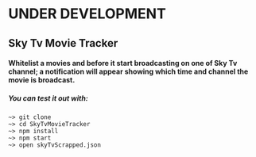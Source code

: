 # UNDER DEVELOPMENT

## Sky Tv Movie Tracker

#### Whitelist a movies and before it start broadcasting on one of Sky Tv channel; a notification will appear showing which time and channel the movie is broadcast.

##### You can test it out with:

```shell
~> git clone
~> cd SkyTvMovieTracker
~> npm install
~> npm start
~> open skyTvScrapped.json
```
